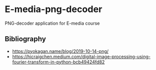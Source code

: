 # E-media-png-decoder
PNG-decoder application for E-media course
## Bibliography
- https://pyokagan.name/blog/2019-10-14-png/
- https://hicraigchen.medium.com/digital-image-processing-using-fourier-transform-in-python-bcb49424fd82
